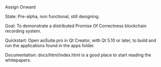 Assign Onward

State: Pre-alpha, non functional, still designing.

Goal: To demonstrate a distributed Promise Of Correctness blockchain recording system.

Quickstart: Open aoSuite.pro in Qt Creator, with Qt 5.10 or later, to build and run the applications found in the apps folder.

Documentation: docs/html/index.html is a good place to start reading the whitepapers.
